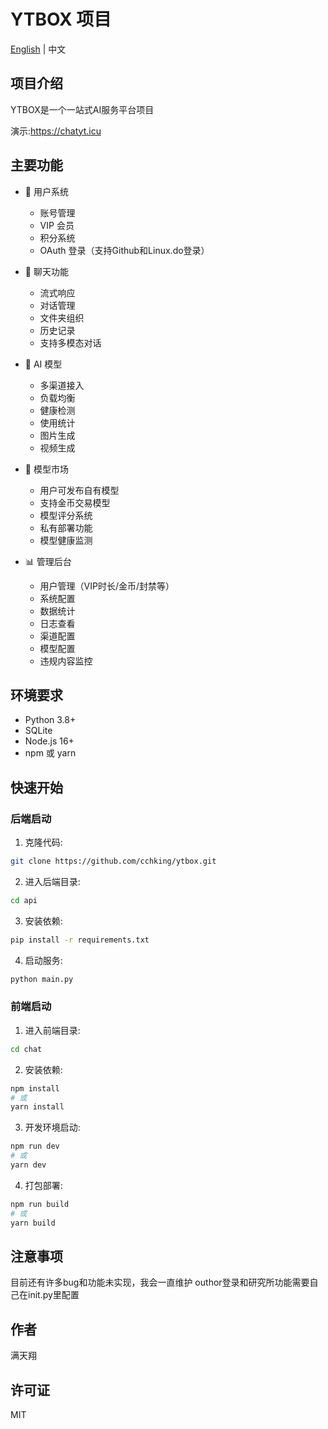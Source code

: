 # YTBOX 项目
[English](./README-EN.md) | 中文

## 项目介绍
YTBOX是一个一站式AI服务平台项目

演示:https://chatyt.icu

## 主要功能
- 👥 用户系统
  - 账号管理
  - VIP 会员
  - 积分系统
  - OAuth 登录（支持Github和Linux.do登录）

- 💬 聊天功能
  - 流式响应
  - 对话管理 
  - 文件夹组织
  - 历史记录
  - 支持多模态对话

- 🤖 AI 模型
  - 多渠道接入
  - 负载均衡
  - 健康检测
  - 使用统计
  - 图片生成
  - 视频生成

- 🏪 模型市场
  - 用户可发布自有模型
  - 支持金币交易模型
  - 模型评分系统
  - 私有部署功能
  - 模型健康监测

- 📊 管理后台 
  - 用户管理（VIP时长/金币/封禁等）
  - 系统配置
  - 数据统计
  - 日志查看 
  - 渠道配置
  - 模型配置
  - 违规内容监控


## 环境要求
- Python 3.8+
- SQLite
- Node.js 16+
- npm 或 yarn

## 快速开始

### 后端启动
1. 克隆代码:
```bash
git clone https://github.com/cchking/ytbox.git
```

2. 进入后端目录:
```bash
cd api
```

3. 安装依赖:
```bash
pip install -r requirements.txt
```

4. 启动服务:
```bash 
python main.py
```

### 前端启动
1. 进入前端目录:
```bash
cd chat
```

2. 安装依赖:
```bash
npm install
# 或
yarn install
```

3. 开发环境启动:
```bash
npm run dev
# 或
yarn dev
```

4. 打包部署:
```bash
npm run build
# 或
yarn build
```

## 注意事项
目前还有许多bug和功能未实现，我会一直维护
outhor登录和研究所功能需要自己在init.py里配置
## 作者
满天翔

## 许可证
MIT
